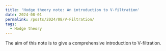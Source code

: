 ```yaml
---
title: 'Hodge theory note: An introduction to V-filtration'
date: 2024-08-01
permalink: /posts/2024/08/V-Filtration/
tags:
  - Hodge theory
---
```


The aim of this note is to give a comprehensive introduction to V-filtration. 